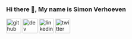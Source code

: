### Hi there 👋, My name is Simon Verhoeven

[<img src='https://cdn.jsdelivr.net/npm/simple-icons@3.0.1/icons/github.svg' alt='github' height='40'>](https://github.com/simonverhoeven)  [<img src='https://cdn.jsdelivr.net/npm/simple-icons@3.0.1/icons/hashnode.svg' alt='dev' height='40'>](simonverhoeven)  [<img src='https://cdn.jsdelivr.net/npm/simple-icons@3.0.1/icons/linkedin.svg' alt='linkedin' height='40'>](https://www.linkedin.com/in/simonverhoeven/)  [<img src='https://cdn.jsdelivr.net/npm/simple-icons@3.0.1/icons/twitter.svg' alt='twitter' height='40'>](https://twitter.com/simon_verhoeven)  

